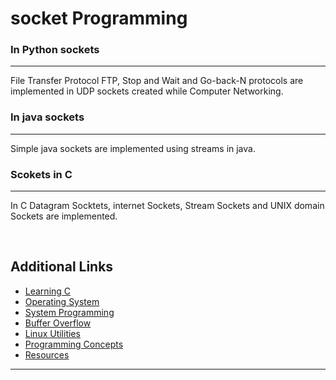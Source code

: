 # socket Programming

### In Python sockets

---

File Transfer Protocol FTP, Stop and Wait and Go-back-N protocols are implemented in UDP sockets created while Computer Networking.

### In java sockets

---

Simple java sockets are implemented using streams in java.

### Scokets in C

---

In C Datagram Socktets, internet Sockets, Stream Sockets and UNIX domain Sockets are implemented.

<br>

## Additional Links

- [Learning C](https://github.com/meharehsaan/learning-c)
- [Operating System](https://github.com/meharehsaan/operating-system)
- [System Programming](https://github.com/meharehsaan/system-programming)
- [Buffer Overflow](https://github.com/meharehsaan/bufferoverflow)
- [Linux Utilities](https://github.com/meharehsaan/linux-utilities)
- [Programming Concepts](https://github.com/meharehsaan/progconcepts)
- [Resources](https://github.com/meharehsaan/resources)

---

